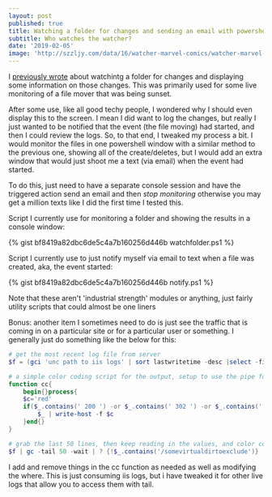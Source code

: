 ```yaml
---
layout: post
published: true
title: Watching a folder for changes and sending an email with powershell
subtitle: Who watches the watcher?
date: '2019-02-05'
image: 'http://szzljy.com/data/16/watcher-marvel-comics/watcher-marvel-comics-12.jpg'
---
```

I [previously wrote]({{site.baseurl}}/2018-07-24-watching-files-with-powershell/) about watchintg a folder for changes and displaying some information on those changes. This was primarily used for some live monitoring of a file mover that was being sunset.

After some use, like all good techy people, I wondered why I should even display this to the screen. I mean I did want to log the changes, but really I just wanted to be notified that the event (the file moving) had started, and then I could review the logs. So, to that end, I tweaked my process a bit. I would monitor the files in one powershell window with a similar method to the previous one, showing all of the create/deletes, but I would add an extra window that would just shoot me a text (via email) when the event had started.

To do this, just need to have a separate console session and have the triggered action send an email and then *stop monitoring* otherwise you may get a million texts like I did the first time I tested this.

Script I currently use for monitoring a folder and showing the results in a console window:

{% gist bf8419a82dbc6de5c4a7b160256d446b watchfolder.ps1 %}

Script I currently use to just notify myself via email to text when a file was created, aka, the event started:

{% gist bf8419a82dbc6de5c4a7b160256d446b notify.ps1 %}

Note that these aren't 'industrial strength' modules or anything, just fairly utility scripts that could almost be one liners

Bonus: another item I sometimes need to do is just see the traffic that is coming in on a particular site or for a particular user or something. I generally just do something like the below for this:

``` ps1
# get the most recent log file from server
$f = (gci 'unc path to iis logs' | sort lastwritetime -desc |select -first 1)

# a simple color coding script for the output, setup to use the pipe for input
function cc{
	begin{}process{
	$c='red'
	if($_.contains(' 200 ') -or $_.contains(' 302 ') -or $_.contains(' 401 ')){$c = 'green'}
		$_ | write-host -f $c
	}end{}
}

# grab the last 50 lines, then keep reading in the values, and color code the output
$f | gc -tail 50 -wait | ? {!$_.contains('/somevirtualdirtoexclude')} | cc
```

I add and remove things in the cc function as needed as well as modifying the where. This is just consuming iis logs, but i have tweaked it for other live logs that allow you to access them with tail.
